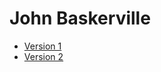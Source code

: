# John Baskerville

- [Version 1](https://karolinekato.github.io/baskerville/baskerville-1.html)
- [Version 2](https://karolinekato.github.io/baskerville/baskerville-2.html)